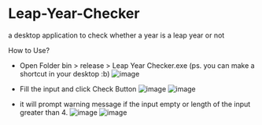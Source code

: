 # Leap-Year-Checker
a desktop application to check whether a year is a leap year or not

How to Use?

* Open Folder bin > release > Leap Year Checker.exe (ps. you can make a shortcut in your desktop :b)
  ![image](https://github.com/user-attachments/assets/f4aacd93-d957-4d02-8539-ff8dac0ed083)

* Fill the input and click Check Button
  ![image](https://github.com/user-attachments/assets/f4a46eb5-624f-4e56-bb03-962b1042b29a)
  ![image](https://github.com/user-attachments/assets/6a688601-7af6-49fe-84ee-337268e11302)

* it will prompt warning message if the input empty or length of the input greater than 4.
  ![image](https://github.com/user-attachments/assets/06ad9d8a-5c0c-4d92-8151-6a0d20ecc30c)
  ![image](https://github.com/user-attachments/assets/91d20ad9-e9ec-4ce2-b185-8cf6a9b278d7)





  
